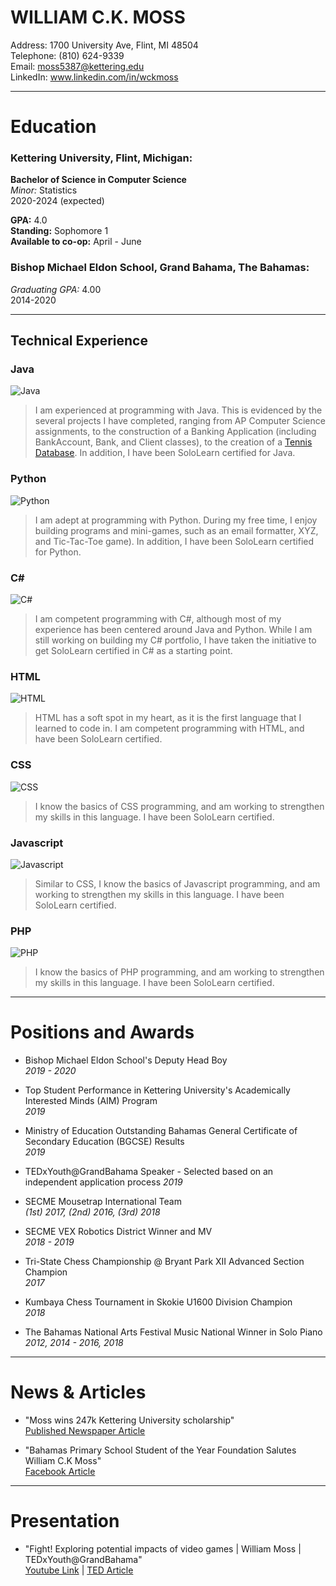 # WILLIAM C.K. MOSS 

Address: 1700 University Ave, Flint, MI 48504    
Telephone: (810) 624-9339  
Email: moss5387@kettering.edu  
LinkedIn: www.linkedin.com/in/wckmoss  

---------------------------
# Education

### Kettering University, Flint, Michigan:  
**Bachelor of Science in Computer Science**  
*Minor:* Statistics  
2020-2024 (expected)  

**GPA:** 4.0  
**Standing:** Sophomore 1  
**Available to co-op:** April - June  

### Bishop Michael Eldon School, Grand Bahama, The Bahamas:
*Graduating GPA:* 4.00  
2014-2020  

---------------------------
## Technical Experience  

### Java  
![Java](https://progress-bar.dev/80/?width=400)  
> I am experienced at programming with Java. This is evidenced by the several projects I have completed, ranging from AP Computer Science assignments, to the construction of a Banking Application (including BankAccount, Bank, and Client classes), to the creation of a [Tennis Database](https://github.com/qwet11/Tennis-Database). In addition, I have been SoloLearn certified for Java.

### Python  
![Python](https://progress-bar.dev/70/?width=400)  
> I am adept at programming with Python. During my free time, I enjoy building programs and mini-games, such as an email formatter, XYZ, and Tic-Tac-Toe game).  In addition, I have been SoloLearn certified for Python.

### C\#  
![C#](https://progress-bar.dev/70/?width=400)   
> I am competent programming with C#, although most of my experience has been centered around Java and Python. While I am still working on building my C# portfolio, I have taken the initiative to get SoloLearn certified in C# as a starting point.   

### HTML  
![HTML](https://progress-bar.dev/70/?width=400)  
> HTML has a soft spot in my heart, as it is the first language that I learned to code in. I am competent programming with HTML, and have been SoloLearn certified.  

### CSS  
![CSS](https://progress-bar.dev/50/?width=400)  
> I know the basics of CSS programming, and am working to strengthen my skills in this language. I have been SoloLearn certified.   

### Javascript  
![Javascript](https://progress-bar.dev/50/?width=400)  
> Similar to CSS, I know the basics of Javascript programming, and am working to strengthen my skills in this language. I have been SoloLearn certified.    

### PHP  
![PHP](https://progress-bar.dev/20/?width=400)  
> I know the basics of PHP programming, and am working to strengthen my skills in this language. I have been SoloLearn certified.  



---------------------------
# Positions and Awards 

* Bishop Michael Eldon School's Deputy Head Boy  
*2019 - 2020*  

* Top Student Performance in Kettering University's Academically Interested Minds (AIM) Program  
*2019*  

* Ministry of Education Outstanding Bahamas General Certificate of Secondary Education (BGCSE) Results  
*2019*  

* TEDxYouth@GrandBahama Speaker - Selected based on an independent application process
*2019*   

* SECME Mousetrap International Team  
*(1st) 2017, (2nd) 2016, (3rd) 2018*  

* SECME VEX Robotics District Winner and MV  
*2018 - 2019* 

* Tri-State Chess Championship @ Bryant Park XII Advanced Section Champion  
*2017*  

* Kumbaya Chess Tournament in Skokie U1600 Division Champion  
*2018*  

* The Bahamas National Arts Festival Music National Winner in Solo Piano  
*2012, 2014 - 2016, 2018*  

---------------------------
# News & Articles

* "Moss wins 247k Kettering University scholarship"   
[Published Newspaper Article](http://thefreeportnews.com/news/moss-wins-247k-kettering-university-scholarship/)  
 
* "Bahamas Primary School Student of the Year Foundation Salutes William C.K Moss"   
[Facebook Article](https://www.facebook.com/permalink.php?id=6470939485&story_fbid=10157485547179486)  

---------------------------
# Presentation 

* "Fight! Exploring potential impacts of video games | William Moss | TEDxYouth@GrandBahama"   
[Youtube Link](https://www.youtube.com/watch?v=EqEgjDVW_54&list=UL8TZM0-wMSMk&index=104423) | [TED Article](https://www.ted.com/tedx/events/30411)  

